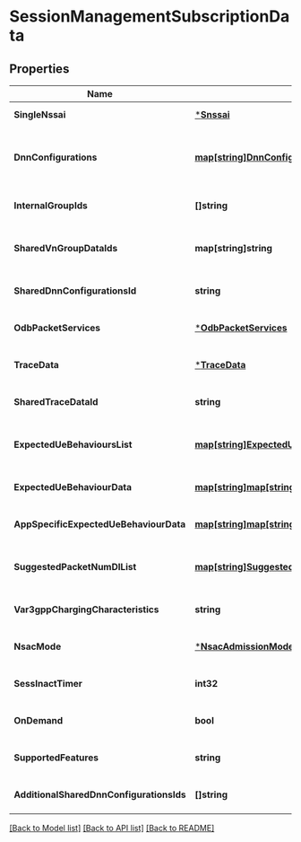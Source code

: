 # SessionManagementSubscriptionData

## Properties
Name | Type | Description | Notes
------------ | ------------- | ------------- | -------------
**SingleNssai** | [***Snssai**](Snssai.md) |  | [default to null]
**DnnConfigurations** | [**map[string]DnnConfiguration**](DnnConfiguration.md) | A map (list of key-value pairs where Dnn, or optionally the Wildcard DNN, serves as key) of DnnConfigurations | [optional] [default to null]
**InternalGroupIds** | **[]string** |  | [optional] [default to null]
**SharedVnGroupDataIds** | **map[string]string** | A map(list of key-value pairs) where GroupId serves as key of SharedDataId | [optional] [default to null]
**SharedDnnConfigurationsId** | **string** |  | [optional] [default to null]
**OdbPacketServices** | [***OdbPacketServices**](OdbPacketServices.md) |  | [optional] [default to null]
**TraceData** | [***TraceData**](TraceData.md) |  | [optional] [default to null]
**SharedTraceDataId** | **string** |  | [optional] [default to null]
**ExpectedUeBehavioursList** | [**map[string]ExpectedUeBehaviourData**](ExpectedUeBehaviourData.md) | A map(list of key-value pairs) where Dnn serves as key of ExpectedUeBehaviourData | [optional] [default to null]
**ExpectedUeBehaviourData** | [**map[string]map[string]ExpectedUeBehaviourData**](map.md) | A map(list of key-value pairs) where DNN serves as key | [optional] [default to null]
**AppSpecificExpectedUeBehaviourData** | [**map[string]map[string]AppSpecificExpectedUeBehaviourData**](map.md) | A map(list of key-value pairs) where DNN serves as key | [optional] [default to null]
**SuggestedPacketNumDlList** | [**map[string]SuggestedPacketNumDl**](SuggestedPacketNumDl.md) | A map(list of key-value pairs) where Dnn serves as key of SuggestedPacketNumDl | [optional] [default to null]
**Var3gppChargingCharacteristics** | **string** |  | [optional] [default to null]
**NsacMode** | [***NsacAdmissionMode**](NsacAdmissionMode.md) |  | [optional] [default to null]
**SessInactTimer** | **int32** |  | [optional] [default to null]
**OnDemand** | **bool** |  | [optional] [default to false]
**SupportedFeatures** | **string** |  | [optional] [default to null]
**AdditionalSharedDnnConfigurationsIds** | **[]string** |  | [optional] [default to null]

[[Back to Model list]](../README.md#documentation-for-models) [[Back to API list]](../README.md#documentation-for-api-endpoints) [[Back to README]](../README.md)

